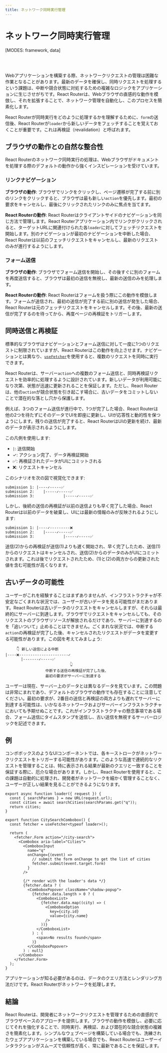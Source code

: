 ```yaml
---
title: ネットワーク同時実行管理
---
```


# ネットワーク同時実行管理

[MODES: framework, data]

<br/>
<br/>

Webアプリケーションを構築する際、ネットワークリクエストの管理は困難な作業となることがあります。最新のデータを確保し、同時リクエストを処理するという課題は、中断や競合状態に対処するための複雑なロジックをアプリケーションに生じさせがちです。React Routerは、Webブラウザの直感的な動作を模倣し、それを拡張することで、ネットワーク管理を自動化し、このプロセスを簡素化します。

React Routerが同時実行をどのように処理するかを理解するために、`form`の送信後、React Routerが`loader`から新しいデータをフェッチすることを覚えておくことが重要です。これは再検証（revalidation）と呼ばれます。

## ブラウザの動作との自然な整合性

React Routerのネットワーク同時実行の処理は、Webブラウザがドキュメントを処理する際のデフォルトの動作から強くインスピレーションを受けています。

### リンクナビゲーション

**ブラウザの動作**: ブラウザでリンクをクリックし、ページ遷移が完了する前に別のリンクをクリックすると、ブラウザは最も新しい`action`を優先します。最初の要求をキャンセルし、最後にクリックされたリンクのみに焦点を当てます。

**React Routerの動作**: React Routerはクライアントサイドのナビゲーションを同じ方法で管理します。React Routerアプリケーション内でリンクがクリックされると、ターゲットURLに関連付けられた各`loader`に対してフェッチリクエストを開始します。別のナビゲーションが最初のナビゲーションを中断した場合、React Routerは以前のフェッチリクエストをキャンセルし、最新のリクエストのみが進行するようにします。

### フォーム送信

**ブラウザの動作**: ブラウザでフォーム送信を開始し、その後すぐに別のフォームを再度送信すると、ブラウザは最初の送信を無視し、最新の送信のみを処理します。

**React Routerの動作**: React Routerはフォームを扱う際にこの動作を模倣します。フォームが送信され、最初の送信が完了する前に別の送信が発生した場合、React Routerは元のフェッチリクエストをキャンセルします。その後、最新の送信が完了するのを待ってから、再度ページの再検証をトリガーします。

## 同時送信と再検証

標準的なブラウザはナビゲーションとフォーム送信に対して一度に1つのリクエストに制限されていますが、React Routerはこの動作を向上させます。ナビゲーションとは異なり、[`useFetcher`][use_fetcher]を使用すると、複数のリクエストを同時に実行できます。

React Routerは、サーバー`action`への複数のフォーム送信と、同時再検証リクエストを効率的に処理するように設計されています。新しいデータが利用可能になり次第、状態が迅速に更新されることを保証します。ただし、React Routerは、他の`action`が競合状態を引き起こす場合に、古いデータをコミットしないことで潜在的な落とし穴から保護します。

例えば、3つのフォーム送信が進行中で、1つが完了した場合、React Routerは他の2つを待たずにそのデータでUIを即座に更新し、UIが応答性と動的性を保つようにします。残りの送信が完了すると、React RouterはUIの更新を続け、最新のデータが表示されるようにします。

この凡例を使用します:

- `|`: 送信開始
- ✓: アクション完了、データ再検証開始
- ✅: 再検証されたデータがUIにコミットされる
- ❌: リクエストキャンセル

このシナリオを次の図で視覚化できます:

```text
submission 1: |----✓-----✅
submission 2:    |-----✓-----✅
submission 3:             |-----✓-----✅
```

しかし、後続の送信の再検証が以前の送信よりも早く完了した場合、React Routerは以前のデータを破棄し、UIには最新の情報のみが反映されるようにします:

```text
submission 1: |----✓---------❌
submission 2:    |-----✓-----✅
submission 3:             |-----✓-----✅
```

送信(2)からの再検証が送信(1)よりも遅く開始され、早く完了したため、送信(1)からのリクエストはキャンセルされ、送信(2)からのデータのみがUIにコミットされます。これは後でリクエストされたため、(1)と(2)の両方からの更新された値を含む可能性が高くなります。

## 古いデータの可能性

ユーザーがこれを経験することはまずありませんが、インフラストラクチャが不安定なごくまれな状況では、ユーザーが古いデータを見る可能性がまだあります。React Routerは古いデータのリクエストをキャンセルしますが、それらは最終的にサーバーに到達します。ブラウザでリクエストをキャンセルしても、そのリクエストのブラウザリソースが解放されるだけであり、サーバーに到達するのを「追いついて」止めることはできません。ごくまれな状況では、中断する`action`の再検証が完了した後、キャンセルされたリクエストがデータを変更する可能性があります。この図を考えてみましょう:

```text
     👇 新しい送信による中断
|----❌----------------------✓
       |-------✓-----✅
                             👆
                  中断する送信の再検証が完了した後、
                  最初の要求がサーバーに到達する
```

ユーザーは現在、サーバー上のデータとは異なるデータを見ています。この問題は非常にまれであり、デフォルトのブラウザの動作でも存在することに注意してください。最初の要求が、2番目の送信と再検証の両方よりも遅れてサーバーに到達する可能性は、いかなるネットワークおよびサーバーインフラストラクチャにおいても予期せぬことです。これがインフラストラクチャの懸念事項である場合、フォーム送信にタイムスタンプを送信し、古い送信を無視するサーバーロジックを記述できます。

## 例

コンボボックスのようなUIコンポーネントでは、各キーストロークがネットワークリクエストをトリガーする可能性があります。このような高速で連続的なリクエストを管理することは、特に表示される結果が最新のクエリと一致することを保証する際に、厄介な場合があります。しかし、React Routerを使用すると、この課題は自動的に処理され、開発者がネットワークを細かく管理することなく、ユーザーが正しい結果を見ることができるようになります。

```tsx filename=app/pages/city-search.tsx
export async function loader({ request }) {
  const { searchParams } = new URL(request.url);
  const cities = await searchCities(searchParams.get("q"));
  return cities;
}

export function CitySearchCombobox() {
  const fetcher = useFetcher<typeof loader>();

  return (
    <fetcher.Form action="/city-search">
      <Combobox aria-label="Cities">
        <ComboboxInput
          name="q"
          onChange={(event) =>
            // submit the form onChange to get the list of cities
            fetcher.submit(event.target.form)
          }
        />

        {/* render with the loader's data */}
        {fetcher.data ? (
          <ComboboxPopover className="shadow-popup">
            {fetcher.data.length > 0 ? (
              <ComboboxList>
                {fetcher.data.map((city) => (
                  <ComboboxOption
                    key={city.id}
                    value={city.name}
                  />
                ))}
              </ComboboxList>
            ) : (
              <span>No results found</span>
            )}
          </ComboboxPopover>
        ) : null}
      </Combobox>
    </fetcher.Form>
  );
}
```

アプリケーションが知る必要があるのは、データのクエリ方法とレンダリング方法だけです。React Routerがネットワークを処理します。

## 結論

React Routerは、開発者にネットワークリクエストを管理するための直感的でブラウザベースのアプローチを提供します。ブラウザの動作を模倣し、必要に応じてそれを強化することで、同時実行、再検証、および潜在的な競合状態の複雑さを簡素化します。シンプルなウェブページを構築している場合でも、洗練されたウェブアプリケーションを構築している場合でも、React Routerはユーザーインタラクションがスムーズで信頼性が高く、常に最新であることを保証します。

[use_fetcher]: ../api/hooks/useFetcher